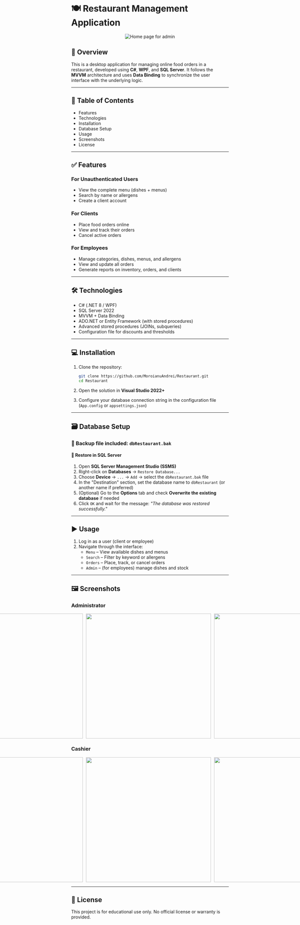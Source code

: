 # 🍽️ Restaurant Management Application

<div style="display: flex; justify-content: center;">
    <img src="https://github.com/user-attachments/assets/be905b3c-921f-4af1-b27c-d3fa39fccb92" alt="Home page for admin" width: 400px;">
</div>

## 📌 Overview
This is a desktop application for managing online food orders in a restaurant, developed using **C#**, **WPF**, and **SQL Server**. It follows the **MVVM** architecture and uses **Data Binding** to synchronize the user interface with the underlying logic.

---

## 📂 Table of Contents
- Features
- Technologies
- Installation
- Database Setup
- Usage
- Screenshots
- License

---

## ✅ Features

### For Unauthenticated Users
- View the complete menu (dishes + menus)
- Search by name or allergens
- Create a client account

### For Clients
- Place food orders online
- View and track their orders
- Cancel active orders

### For Employees
- Manage categories, dishes, menus, and allergens
- View and update all orders
- Generate reports on inventory, orders, and clients

---

## 🛠️ Technologies

- C# (.NET 8 / WPF)
- SQL Server 2022
- MVVM + Data Binding
- ADO.NET or Entity Framework (with stored procedures)
- Advanced stored procedures (JOINs, subqueries)
- Configuration file for discounts and thresholds

---

## 💻 Installation

1. Clone the repository:
   ```bash
   git clone https://github.com/MoroianuAndrei/Restaurant.git
   cd Restaurant
   ```

2. Open the solution in **Visual Studio 2022+**

3. Configure your database connection string in the configuration file (`App.config` or `appsettings.json`)

---

## 🗃️ Database Setup

### 📁 Backup file included: `dbRestaurant.bak`

#### 🔄 Restore in SQL Server

1. Open **SQL Server Management Studio (SSMS)**
2. Right-click on **Databases** → `Restore Database...`
3. Choose **Device** → `...` → `Add` → select the `dbRestaurant.bak` file
4. In the "Destination" section, set the database name to `dbRestaurant` (or another name if preferred)
5. (Optional) Go to the **Options** tab and check **Overwrite the existing database** if needed
6. Click `OK` and wait for the message: *"The database was restored successfully."*

---

## ▶️ Usage

1. Log in as a user (client or employee)
2. Navigate through the interface:
   - `Menu` – View available dishes and menus
   - `Search` – Filter by keyword or allergens
   - `Orders` – Place, track, or cancel orders
   - `Admin` – (for employees) manage dishes and stock

---

## 🖼️ Screenshots

### Administrator
<div style="display: flex; justify-content: center;">
    <img src="https://github.com/user-attachments/assets/45eb8d21-debc-46d7-917a-b852d7f7b579" style="margin-right: 10px; width: 400px;">
    <img src="https://github.com/user-attachments/assets/b2106511-b99b-4042-9f7a-e04620c86e08" style="margin-right: 10px; width: 400px;">
    <img src="https://github.com/user-attachments/assets/e7f87216-c147-43e4-b97b-01e12e7f3cdd" style="margin-right: 10px; width: 400px;">
    <img src="https://github.com/user-attachments/assets/585f1368-a64a-4732-9821-2a23c18d2303" style="margin-right: 10px; width: 400px;">
    <img src="https://github.com/user-attachments/assets/0ab658fe-daef-4f93-876a-e45105542885" style="margin-right: 10px; width: 400px;">
    <img src="https://github.com/user-attachments/assets/ab139279-aa1b-4a95-a3f8-92c490ab4ff5" style="margin-right: 10px; width: 400px;">
    <img src="https://github.com/user-attachments/assets/af12fcbf-5acc-465e-9127-d7c6770b2116" style="margin-right: 10px; width: 400px;">
</div>

### Cashier
<div style="display: flex; justify-content: center;">
    <img src="https://github.com/user-attachments/assets/d16d04a8-113a-409f-aff6-b6d2f281d455" style="margin-right: 10px; width: 400px;">
    <img src="https://github.com/user-attachments/assets/856fb67f-c2a4-4db0-aa6a-78305a92142b" style="margin-right: 10px; width: 400px;">
    <img src="https://github.com/user-attachments/assets/1f5fb6c1-b2ef-402e-89d4-917773d847e4" style="margin-right: 10px; width: 400px;">
</div>

---

## 📄 License

This project is for educational use only. No official license or warranty is provided.
